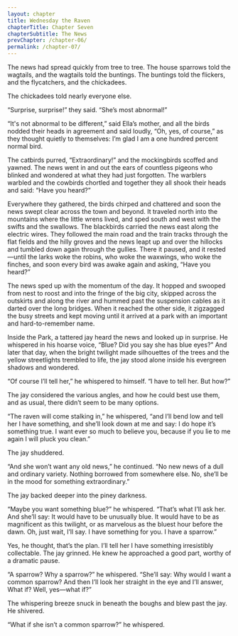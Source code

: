 ```yaml
---
layout: chapter
title: Wednesday the Raven
chapterTitle: Chapter Seven
chapterSubtitle: The News
prevChapter: /chapter-06/
permalink: /chapter-07/
---
```


The news had spread quickly from tree to tree. The house sparrows told the wagtails, and the wagtails told the buntings. The buntings told the flickers, and the flycatchers, and the chickadees. 

The chickadees told nearly everyone else. 

“Surprise, surprise!” they said. “She’s most abnormal!”

“It's not abnormal to be different,” said Ella’s mother, and all the birds nodded their heads in agreement and said loudly, “Oh, yes, of course,” as they thought quietly to themselves: I’m glad I am a one hundred percent normal bird. 

The catbirds purred, “Extraordinary!” and the mockingbirds scoffed and yawned. The news went in and out the ears of countless pigeons who blinked and wondered at what they had just forgotten. The warblers warbled and the cowbirds chortled and together they all shook their heads and said: “Have you heard?”

Everywhere they gathered, the birds chirped and chattered and soon the news swept clear across the town and beyond. It traveled north into the mountains where the little wrens lived, and sped south and west with the swifts and the swallows. The blackbirds carried the news east along the electric wires. They followed the main road and the train tracks through the flat fields and the hilly groves and the news leapt up and over the hillocks and tumbled down again through the gullies. There it paused, and it rested—until the larks woke the robins, who woke the waxwings, who woke the finches, and soon every bird was awake again and asking, “Have you heard?”

The news sped up with the momentum of the day. It hopped and swooped from nest to roost and into the fringe of the big city, skipped across the outskirts and along the river and hummed past the suspension cables as it darted over the long bridges. When it reached the other side, it zigzagged the busy streets and kept moving until it arrived at a park with an important and hard-to-remember name. 

Inside the Park, a tattered jay heard the news and looked up in surprise. He whispered in his hoarse voice, “Blue? Did you say she has blue eyes?” And later that day, when the bright twilight made silhouettes of the trees and the yellow streetlights trembled to life, the jay stood alone inside his evergreen shadows and wondered.

“Of course I’ll tell her,” he whispered to himself. “I have to tell her. But how?”

The jay considered the various angles, and how he could best use them, and as usual, there didn’t seem to be many options.

“The raven will come stalking in,” he whispered, “and I’ll bend low and tell her I have something, and she’ll look down at me and say: I do hope it’s something true. I want ever so much to believe you, because if you lie to me again I will pluck you clean.”

The jay shuddered.

“And she won’t want any old news,” he continued. “No new news of a dull and ordinary variety. Nothing borrowed from somewhere else. No, she’ll be in the mood for something extraordinary.”

The jay backed deeper into the piney darkness. 

“Maybe you want something blue?” he whispered. “That’s what I’ll ask her. And she’ll say: It would have to be unusually blue. It would have to be as magnificent as this twilight, or as marvelous as the bluest hour before the dawn. Oh, just wait, I’ll say. I have something for you. I have a sparrow.”

Yes, he thought, that’s the plan. I’ll tell her I have something irresistibly collectable.
The jay grinned. He knew he approached a good part, worthy of a dramatic pause.

“A sparrow? Why a sparrow?” he whispered. “She’ll say: Why would I want a common sparrow? And then I’ll look her straight in the eye and I’ll answer, What if? Well, yes—what if?”

The whispering breeze snuck in beneath the boughs and blew past the jay. He shivered. 

“What if she isn’t a common sparrow?” he whispered.